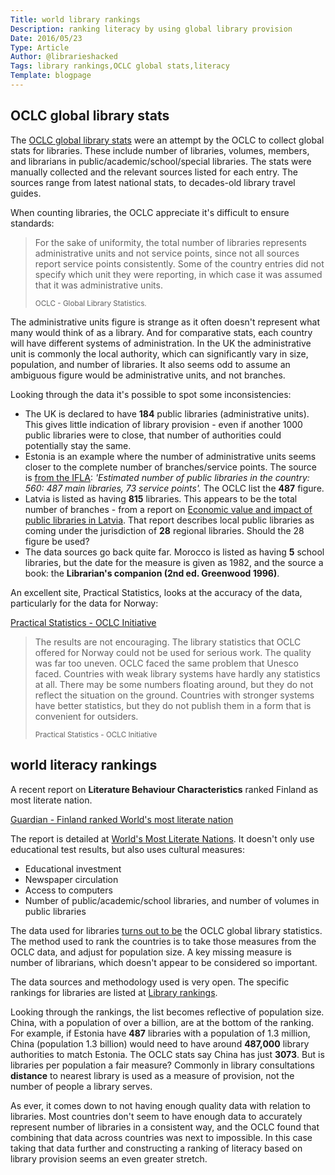 ```yaml
---
Title: world library rankings
Description: ranking literacy by using global library provision
Date: 2016/05/23
Type: Article
Author: @librarieshacked
Tags: library rankings,OCLC global stats,literacy
Template: blogpage
---
```


## OCLC global library stats

The [OCLC global library stats](https://www.oclc.org/global-library-statistics.en.html) were an attempt by the OCLC to collect global stats for libraries.  These include number of libraries, volumes, members, and librarians in public/academic/school/special libraries.  The stats were manually collected and the relevant sources listed for each entry.  The sources range from latest national stats, to decades-old library travel guides.

When counting libraries, the OCLC appreciate it's difficult to ensure standards:

<blockquote><p>For the sake of uniformity, the total number of libraries represents administrative units and not service points, since not all sources report service points consistently. Some of the country entries did not specify which unit they were reporting, in which case it was assumed that it was administrative units.</p><small>OCLC - Global Library Statistics.</small></blockquote>

The administrative units figure is strange as it often doesn't represent what many would think of as a library.  And for comparative stats, each country will have different systems of administration.  In the UK the administrative unit is commonly the local authority, which can significantly vary in size, population, and number of libraries.  It also seems odd to assume an ambiguous figure would be administrative units, and not branches.

Looking through the data it's possible to spot some inconsistencies:

- The UK is declared to have **184** public libraries (administrative units).  This gives little indication of library provision - even if another 1000 public libraries were to close, that number of authorities could potentially stay the same.
- Estonia is an example where the number of administrative units seems closer to the complete number of branches/service points. The source is [from the IFLA](http://db.ifla-world-report.org/home/map#/2/2/G8TWX1EQKSOGSCH): *'Estimated number of public libraries in the country: 560: 487 main libraries, 73 service points'.*  The OCLC list the **487** figure.
- Latvia is listed as having **815** libraries.  This appears to be the total number of branches - from a report on [Economic value and impact of public libraries in Latvia](http://www.kis.gov.lv/download/Economic%20value%20and%20impact%20of%20public%20libraries%20in%20Latvia.pdf).  That report describes local public libraries as coming under the jurisdiction of **28** regional libraries.  Should the 28 figure be used?
- The data sources go back quite far.  Morocco is listed as having **5** school libraries, but the date for the measure is given as 1982, and the source a book: the **Librarian's companion (2nd ed. Greenwood 1996)**.

An excellent site, Practical Statistics, looks at the accuracy of the data, particularly for the data for Norway:

[Practical Statistics - OCLC Initiative](https://sites.google.com/site/practicalstatistics/2-events/ifla-singapore/oclc-initiative)

<blockquote><p>The results are not encouraging. The library statistics that OCLC offered for Norway could not be used for serious work. The quality was far too uneven. OCLC faced the same problem that Unesco faced. Countries with weak library systems have hardly any statistics at all. There may be some numbers floating around, but they do not reflect the situation on the ground. Countries with stronger systems have better statistics, but they do not publish them in a form that is convenient for outsiders.</p><small>Practical Statistics - OCLC Initiative</small></blockquote>

## world literacy rankings

A recent report on **Literature Behaviour Characteristics** ranked Finland as most literate nation.

[Guardian - Finland ranked World's most literate nation](http://www.theguardian.com/books/2016/mar/11/finland-ranked-worlds-most-literate-nation)

The report is detailed at [World's Most Literate Nations](http://www.ccsu.edu/wmln/).  It doesn't only use educational test results, but also uses cultural measures: 

- Educational investment
- Newspaper circulation
- Access to computers
- Number of public/academic/school libraries, and number of volumes in public libraries

The data used for libraries [turns out to be](http://www.ccsu.edu/wmln/dataSources.html) the OCLC global library statistics.  The method used to rank the countries is to take those measures from the OCLC data, and adjust for population size.  A key missing measure is number of librarians, which doesn't appear to be considered so important.

The data sources and methodology used is very open.  The specific rankings for libraries are listed at [Library rankings](http://www.ccsu.edu/wmln/library.html).

Looking through the rankings, the list becomes reflective of population size.  China, with a population of over a billion, are at the bottom of the ranking.  For example, if Estonia have **487** libraries with a population of 1.3 million, China (population 1.3 billion) would need to have around **487,000** library authorities to match Estonia.  The OCLC stats say China has just **3073**.   But is libraries per population a fair measure?  Commonly in library consultations **distance** to nearest library is used as a measure of provision, not the number of people a library serves.

As ever, it comes down to not having enough quality data with relation to libraries.  Most countries don't seem to have enough data  to accurately represent number of libraries in a consistent way, and the OCLC found that combining that data across countries was next to impossible.  In this case taking that data further and constructing a ranking of literacy based on library provision seems an even greater stretch.
